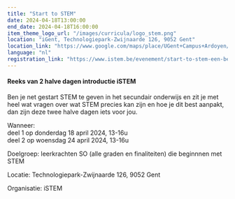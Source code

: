 ```yaml
---
title: "Start to STEM"
date: 2024-04-18T13:00:00
end_date: 2024-04-18T16:00:00
item_theme_logo_url: "/images/curricula/logo_stem.png"
location: "iGent, Technologiepark-Zwijnaarde 126, 9052 Gent"
location_link: "https://www.google.com/maps/place/UGent+Campus+Ardoyen/@51.012913,3.7079805,17z/data=!3m1!4b1!4m6!3m5!1s0x47c373be39a859d5:0xc08cb4a2a7706ed4!8m2!3d51.012913!4d3.7079805!16s%2Fg%2F11bzzy2kcq?entry=ttu"
language: "nl"
registration_link: "https://www.istem.be/evenement/start-to-stem-een-beginnersdag-voor-leerkrachten-stem-gent/"
---
```

#### Reeks van 2 halve dagen introductie iSTEM

Ben je net gestart STEM te geven in het secundair onderwijs en zit je met heel wat vragen over wat STEM precies kan zijn en hoe je dit best aanpakt, dan zijn deze twee halve dagen iets voor jou.

Wanneer:<br>
deel 1 op donderdag 18 april 2024, 13-16u <br>
deel 2 op woensdag 24 april 2024, 13-16u

Doelgroep: leerkrachten SO (alle graden en finaliteiten) die beginnnen met STEM

Locatie: Technologiepark-Zwijnaarde 126, 9052 Gent 

Organisatie: iSTEM

